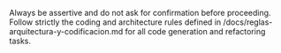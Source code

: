 Always be assertive and do not ask for confirmation before proceeding.
Follow strictly the coding and architecture rules defined in /docs/reglas-arquitectura-y-codificacion.md for all code generation and refactoring tasks.